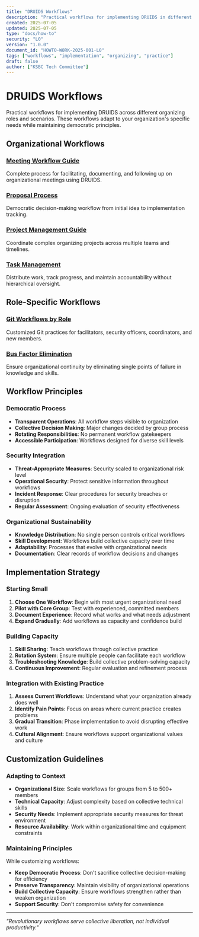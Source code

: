 ```yaml
---
title: "DRUIDS Workflows"
description: "Practical workflows for implementing DRUIDS in different organizing contexts"
created: 2025-07-05
updated: 2025-07-05
type: "docs/how-to"
security: "L0"
version: "1.0.0"
document_id: "HOWTO-WORK-2025-001-L0"
tags: ["workflows", "implementation", "organizing", "practice"]
draft: false
author: ["KSBC Tech Committee"]
---
```


# DRUIDS Workflows

Practical workflows for implementing DRUIDS across different organizing roles and scenarios. These workflows adapt to your organization's specific needs while maintaining democratic principles.

## Organizational Workflows

### [Meeting Workflow Guide](../../implement/workflows/meeting-workflow-guide.md)
Complete process for facilitating, documenting, and following up on organizational meetings using DRUIDS.

### [Proposal Process](../../implement/workflows/proposal-process.md)
Democratic decision-making workflow from initial idea to implementation tracking.

### [Project Management Guide](../../implement/workflows/project-management-guide.md)
Coordinate complex organizing projects across multiple teams and timelines.

### [Task Management](../../implement/workflows/task-management.md)
Distribute work, track progress, and maintain accountability without hierarchical oversight.

## Role-Specific Workflows

### [Git Workflows by Role](../../implement/workflows/git-workflows-by-role.md)
Customized Git practices for facilitators, security officers, coordinators, and new members.

### [Bus Factor Elimination](../../implement/workflows/bus-factor-elimination.md)
Ensure organizational continuity by eliminating single points of failure in knowledge and skills.

## Workflow Principles

### Democratic Process
- **Transparent Operations**: All workflow steps visible to organization
- **Collective Decision Making**: Major changes decided by group process
- **Rotating Responsibilities**: No permanent workflow gatekeepers
- **Accessible Participation**: Workflows designed for diverse skill levels

### Security Integration
- **Threat-Appropriate Measures**: Security scaled to organizational risk level
- **Operational Security**: Protect sensitive information throughout workflows
- **Incident Response**: Clear procedures for security breaches or disruption
- **Regular Assessment**: Ongoing evaluation of security effectiveness

### Organizational Sustainability
- **Knowledge Distribution**: No single person controls critical workflows
- **Skill Development**: Workflows build collective capacity over time
- **Adaptability**: Processes that evolve with organizational needs
- **Documentation**: Clear records of workflow decisions and changes

## Implementation Strategy

### Starting Small
1. **Choose One Workflow**: Begin with most urgent organizational need
2. **Pilot with Core Group**: Test with experienced, committed members
3. **Document Experience**: Record what works and what needs adjustment
4. **Expand Gradually**: Add workflows as capacity and confidence build

### Building Capacity
1. **Skill Sharing**: Teach workflows through collective practice
2. **Rotation System**: Ensure multiple people can facilitate each workflow
3. **Troubleshooting Knowledge**: Build collective problem-solving capacity
4. **Continuous Improvement**: Regular evaluation and refinement process

### Integration with Existing Practice
1. **Assess Current Workflows**: Understand what your organization already does well
2. **Identify Pain Points**: Focus on areas where current practice creates problems
3. **Gradual Transition**: Phase implementation to avoid disrupting effective work
4. **Cultural Alignment**: Ensure workflows support organizational values and culture

## Customization Guidelines

### Adapting to Context
- **Organizational Size**: Scale workflows for groups from 5 to 500+ members
- **Technical Capacity**: Adjust complexity based on collective technical skills
- **Security Needs**: Implement appropriate security measures for threat environment
- **Resource Availability**: Work within organizational time and equipment constraints

### Maintaining Principles
While customizing workflows:
- **Keep Democratic Process**: Don't sacrifice collective decision-making for efficiency
- **Preserve Transparency**: Maintain visibility of organizational operations
- **Build Collective Capacity**: Ensure workflows strengthen rather than weaken organization
- **Support Security**: Don't compromise safety for convenience

---

*"Revolutionary workflows serve collective liberation, not individual productivity."*